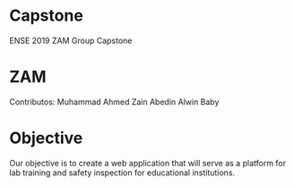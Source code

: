 # Capstone
ENSE 2019 ZAM Group Capstone 

# ZAM
Contributos: 
  Muhammad Ahmed
  Zain Abedin
  Alwin Baby

# Objective
 Our objective is to create a web application that will serve as a platform for lab training and safety inspection for educational institutions. 

